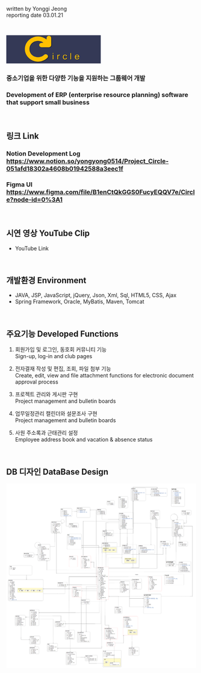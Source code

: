 
written by Yonggi Jeong<br>
reporting date 03.01.21

&nbsp;

![CIRCLE](/web/psd/circle.png)

### 중소기업을 위한 다양한 기능을 지원하는 그룹웨어 개발
### Development of ERP (enterprise resource planning) software that support small business

&nbsp;

## 링크 Link
### Notion Development Log https://www.notion.so/yongyong0514/Project_Circle-051afd18302a4608b01942588a3eec1f

### Figma UI https://www.figma.com/file/B1enCtQkGGS0FucyEQQV7e/Circle?node-id=0%3A1

&nbsp;

## 시연 영상 YouTube Clip
* YouTube Link

&nbsp;

## 개발환경 Environment
* JAVA, JSP, JavaScript, jQuery, Json, Xml, Sql, HTML5, CSS, Ajax
* Spring Framework, Oracle, MyBatis, Maven, Tomcat

&nbsp;

## 주요기능 Developed Functions
1. 회원가입 및 로그인, 동호회 커뮤니티 기능
<br>Sign-up, log-in and club pages

2. 전자결재 작성 및 편집, 조회, 파일 첨부 기능
<br>Create, edit, view and file attachment functions for electronic document approval process

3. 프로젝트 관리와 게시판 구현
<br>Project management and bulletin boards

4. 업무일정관리 캘린더와 설문조사 구현
<br>Project management and bulletin boards

5. 사원 주소록과 근태관리 설정
<br>Employee address book and vacation & absence status

&nbsp;

## DB 디자인 DataBase Design
![CIRCLEDB](/web/psd/circledb.png)
